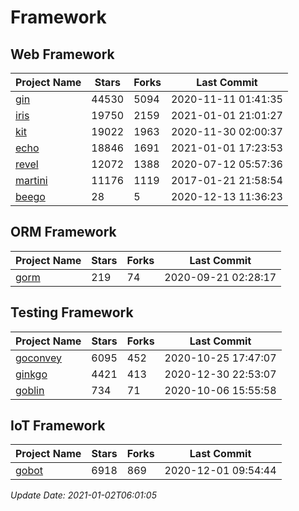 # Framework

## Web Framework
| Project Name | Stars | Forks | Last Commit |
| ------------ | ----- | ----- | ----------- |
| [gin](https://github.com/gin-gonic/gin) | 44530 | 5094 | 2020-11-11 01:41:35 |
| [iris](https://github.com/kataras/iris) | 19750 | 2159 | 2021-01-01 21:01:27 |
| [kit](https://github.com/go-kit/kit) | 19022 | 1963 | 2020-11-30 02:00:37 |
| [echo](https://github.com/labstack/echo) | 18846 | 1691 | 2021-01-01 17:23:53 |
| [revel](https://github.com/revel/revel) | 12072 | 1388 | 2020-07-12 05:57:36 |
| [martini](https://github.com/go-martini/martini) | 11176 | 1119 | 2017-01-21 21:58:54 |
| [beego](https://github.com/astaxie/beego) | 28 | 5 | 2020-12-13 11:36:23 |

## ORM Framework
| Project Name | Stars | Forks | Last Commit |
| ------------ | ----- | ----- | ----------- |
| [gorm](https://github.com/jinzhu/gorm) | 219 | 74 | 2020-09-21 02:28:17 |

## Testing Framework
| Project Name | Stars | Forks | Last Commit |
| ------------ | ----- | ----- | ----------- |
| [goconvey](https://github.com/smartystreets/goconvey) | 6095 | 452 | 2020-10-25 17:47:07 |
| [ginkgo](https://github.com/onsi/ginkgo) | 4421 | 413 | 2020-12-30 22:53:07 |
| [goblin](https://github.com/franela/goblin) | 734 | 71 | 2020-10-06 15:55:58 |

## IoT Framework
| Project Name | Stars | Forks | Last Commit |
| ------------ | ----- | ----- | ----------- |
| [gobot](https://github.com/hybridgroup/gobot) | 6918 | 869 | 2020-12-01 09:54:44 |

*Update Date: 2021-01-02T06:01:05*